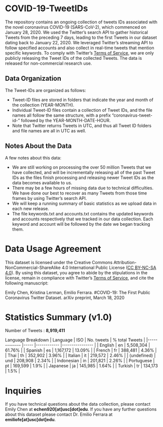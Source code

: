 # COVID-19-TweetIDs

The repository contains an ongoing collection of tweets IDs associated with the novel coronavirus COVID-19 (SARS-CoV-2), which commenced on January 28, 2020. We used the Twitter’s search API to gather historical Tweets from the preceding 7 days, leading to the first Tweets in our dataset dating back to January 22, 2020. We leveraged Twitter’s streaming API to follow specified accounts and also collect in real-time tweets that mention specific keywords. To comply with Twitter’s [Terms of Service](https://developer.twitter.com/en/developer-terms/agreement-and-policy), we are only publicly releasing the Tweet IDs of the collected Tweets. The data is released for non-commercial research use. 

## Data Organization
The Tweet-IDs are organized as follows:
* Tweet-ID files are stored in folders that indicate the year and month of the collection (YEAR-MONTH). 
* Individual Tweet-ID files contain a collection of Tweet IDs, and the file names all follow the same structure, with a prefix “coronavirus-tweet-id-” followed by the YEAR-MONTH-DATE-HOUR. 
* Note that Twitter returns Tweets in UTC, and thus all Tweet ID folders and file names are all in UTC as well. 

## Notes About the Data
A few notes about this data: 
* We are still working on processing the over 50 million Tweets that we have collected, and will be incrementally releasing all of the past Tweet IDs as the files finish processing and releasing newer Tweet IDs as the data becomes available to us.
* There may be a few hours of missing data due to technical difficulties. We have done our best to recover as many Tweets from those time frames by using Twitter’s search API. 
* We will keep a running summary of basic statistics as we upload data in each new release. 
* The file keywords.txt and accounts.txt contains the updated keywords and accounts respectively that we tracked in our data collection. Each keyword and account will be followed by the date we began tracking them. 

# Data Usage Agreement
This dataset is licensed under the Creative Commons Attribution-NonCommercial-ShareAlike 4.0 International Public License ([CC BY-NC-SA 4.0](https://creativecommons.org/licenses/by-nc-sa/4.0/)). By using this dataset, you agree to abide by the stipulations in the license, remain in compliance with Twitter’s [Terms of Service](https://developer.twitter.com/en/developer-terms/agreement-and-policy), and cite the following manuscript: 

Emily Chen, Kristina Lerman, Emilio Ferrara. #COVID-19: The First Public Coronavirus Twitter Dataset. arXiv preprint, March 18, 2020

# Statistics Summary (v1.0)
Number of Tweets : **8,919,411**

Language Breakdown 
| Language        | ISO     | No. tweets     | % total Tweets |
|-------------    |-----    |------------    |----------------    |
| English         | en      | 5,508,304      | 61.76%             |
| Spanish         | es      | 1,167,172      | 13.09%             |
| French          | fr      | 388,481        | 4.36%              |
| Thai            | th      | 352,902        | 3.96%              |
| Italian         | it      | 219,572        | 2.46%              |
| (undefined)     | und     | 208,908        | 2.34%              |
| Indonesian      | in      | 201,821        | 2.26%              |
| Portuguese      | pt      | 169,599        | 1.9%               |
| Japanese        | ja      | 145,985        | 1.64%              |
| Turkish         | tr      | 134,173        | 1.5%               |

# Inquiries
If you have technical questions about the data collection, please contact Emily Chen at **echen920[at]usc[dot]edu**.
If you have any further questions about this dataset please contact Dr. Emilio Ferrara at **emiliofe[at]usc[dot]edu**.



